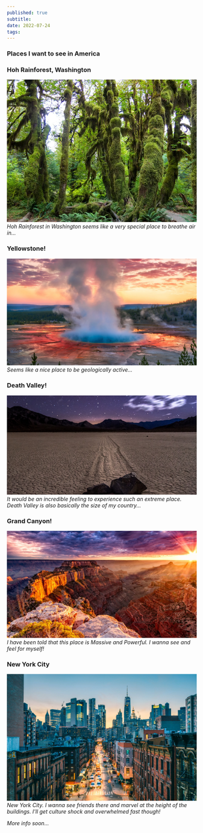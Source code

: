 ```yaml
---
published: true
subtitle:
date: 2022-07-24
tags:
---
```



### Places I want to see in America

### Hoh Rainforest, Washington

![](/images/hohrainforest.png)
*Hoh Rainforest in Washington seems like a very special place to breathe air in...*

### Yellowstone!

![](/images/yellowstone.png)
*Seems like a nice place to be geologically active...*

### Death Valley!

![](/images/deathvalley.png)
*It would be an incredible feeling to experience such an extreme place. Death Valley is also basically the size of my country...*

### Grand Canyon!

![](/images/grandcanyon2.png)
*I have been told that this place is Massive and Powerful. I wanna see and feel for myself!*

### New York City

![](/images/newyorkcity.png)
*New York City. I wanna see friends there and marvel at the height of the buildings. I'll get culture shock and overwhelmed fast though!*

*More info soon...*